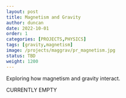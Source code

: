 ```yaml
---
layout: post
title: Magnetism and Gravity
author: duncan
date: 2022-10-01
order: 1
categories: [PROJECTS,PHYSICS]
tags: [gravity,magnetism]
image: /projects/maggrav/pr_magnetism.jpg
status: TBD
weight: 1200
---
```


Exploring how magnetism and gravity interact.

CURRENTLY EMPTY

<!--more--> 





